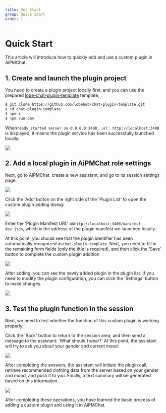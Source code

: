 ```yaml
---
title: Get Start
group: Quick Start
order: 1
---
```


# Quick Start

This article will introduce how to quickly add and use a custom plugin in AiPMChat.

## 1. Create and launch the plugin project

You need to create a plugin project locally first, and you can use the prepared [lobe-chat-plugin-template][lobe-chat-plugin-template-url] template;

```bash
$ git clone https://github.com/lobehub/chat-plugin-template.git
$ cd chat-plugin-template
$ npm i
$ npm run dev
```

When`ready started server on 0.0.0.0:3400, url: http://localhost:3400` is displayed, it means the plugin service has been successfully launched locally.

![](https://github-production-user-asset-6210df.s3.amazonaws.com/28616219/265259526-9ef25272-4312-429b-93bc-a95515727ed3.png)

## 2. Add a local plugin in AiPMChat role settings

Next, go to AiPMChat, create a new assistant, and go to its session settings page:

![](https://github-production-user-asset-6210df.s3.amazonaws.com/28616219/265259643-1a9cc34a-76f3-4ccf-928b-129654670efd.png)

Click the 'Add' button on the right side of the 'Plugin List' to open the custom plugin adding dialog:

![](https://github-production-user-asset-6210df.s3.amazonaws.com/28616219/265259748-2ef6a244-39bb-483c-b359-f156ffcbe1a4.png)

Enter the 'Plugin Manifest URL' as`http://localhost:3400/manifest-dev.json`, which is the address of the plugin manifest we launched locally.

At this point, you should see that the plugin identifier has been automatically recognized as`chat-plugin-template`. Next, you need to fill in the remaining form fields (only the title is required), and then click the 'Save' button to complete the custom plugin addition.

![](https://github-production-user-asset-6210df.s3.amazonaws.com/28616219/265259964-59f4906d-ae2e-4ec0-8b43-db36871d0869.png)

After adding, you can see the newly added plugin in the plugin list. If you need to modify the plugin configuration, you can click the 'Settings' button to make changes.

![](https://github-production-user-asset-6210df.s3.amazonaws.com/28616219/265260093-a0363c74-0b5b-48dd-b103-2db6b4a8262e.png)

## 3. Test the plugin function in the session

Next, we need to test whether the function of this custom plugin is working properly.

Click the 'Back' button to return to the session area, and then send a message to the assistant: 'What should I wear?' At this point, the assistant will try to ask you about your gender and current mood.

![](https://github-production-user-asset-6210df.s3.amazonaws.com/28616219/265260291-f0aa0e7c-0ffb-486c-a834-08e73d49896f.png)

After completing the answers, the assistant will initiate the plugin call, retrieve recommended clothing data from the server based on your gender and mood, and push it to you. Finally, a text summary will be generated based on this information.

![](https://github-production-user-asset-6210df.s3.amazonaws.com/28616219/265260461-c22ae797-2809-464b-96fc-d0c020f4807b.png)

After completing these operations, you have learned the basic process of adding a custom plugin and using it in AiPMChat.

[lobe-chat-plugin-template-url]: https://github.com/lobehub/chat-plugin-template
